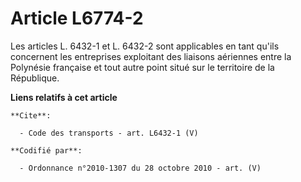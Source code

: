 # Article L6774-2

Les articles L. 6432-1 et L. 6432-2 sont applicables en tant qu'ils concernent les entreprises exploitant des liaisons
aériennes entre la Polynésie française et tout autre point situé sur le territoire de la République.

**Liens relatifs à cet article**

	**Cite**:

	  - Code des transports - art. L6432-1 (V)

	**Codifié par**:

	  - Ordonnance n°2010-1307 du 28 octobre 2010 - art. (V)
